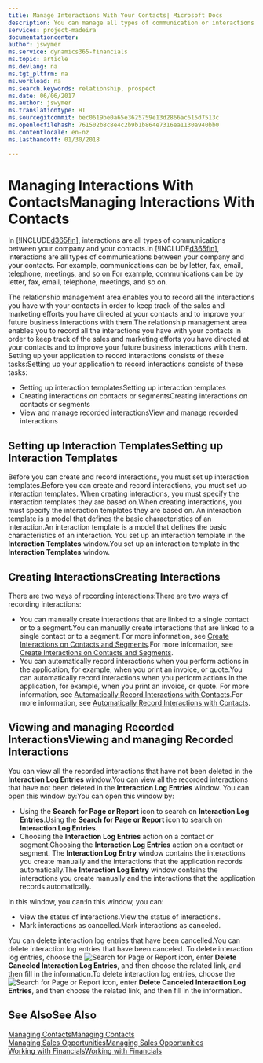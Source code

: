 ```yaml
---
title: Manage Interactions With Your Contacts| Microsoft Docs
description: You can manage all types of communication or interactions between your company and your contacts, for example, letters, phone calls, meetings, and so on.
services: project-madeira
documentationcenter: 
author: jswymer
ms.service: dynamics365-financials
ms.topic: article
ms.devlang: na
ms.tgt_pltfrm: na
ms.workload: na
ms.search.keywords: relationship, prospect
ms.date: 06/06/2017
ms.author: jswymer
ms.translationtype: HT
ms.sourcegitcommit: bec0619be0a65e3625759e13d2866ac615d7513c
ms.openlocfilehash: 761502b8c8e4c2b9b1b864e7316ea1130a940bb0
ms.contentlocale: en-nz
ms.lasthandoff: 01/30/2018

---
```

# <a name="managing-interactions-with-contacts"></a><span data-ttu-id="46be4-103">Managing Interactions With Contacts</span><span class="sxs-lookup"><span data-stu-id="46be4-103">Managing Interactions With Contacts</span></span>
<span data-ttu-id="46be4-104">In [!INCLUDE[d365fin](includes/d365fin_md.md)], interactions are all types of communications between your company and your contacts.</span><span class="sxs-lookup"><span data-stu-id="46be4-104">In [!INCLUDE[d365fin](includes/d365fin_md.md)], interactions are all types of communications between your company and your contacts.</span></span> <span data-ttu-id="46be4-105">For example, communications can be by letter, fax, email, telephone, meetings, and so on.</span><span class="sxs-lookup"><span data-stu-id="46be4-105">For example, communications can be by letter, fax, email, telephone, meetings, and so on.</span></span>

<span data-ttu-id="46be4-106">The relationship management area enables you to record all the interactions you have with your contacts in order to keep track of the sales and marketing efforts you have directed at your contacts and to improve your future business interactions with them.</span><span class="sxs-lookup"><span data-stu-id="46be4-106">The relationship management area enables you to record all the interactions you have with your contacts in order to keep track of the sales and marketing efforts you have directed at your contacts and to improve your future business interactions with them.</span></span> <span data-ttu-id="46be4-107">Setting up your application to record interactions consists of these tasks:</span><span class="sxs-lookup"><span data-stu-id="46be4-107">Setting up your application to record interactions consists of these tasks:</span></span>

* <span data-ttu-id="46be4-108">Setting up interaction templates</span><span class="sxs-lookup"><span data-stu-id="46be4-108">Setting up interaction templates</span></span>  
* <span data-ttu-id="46be4-109">Creating interactions on contacts or segments</span><span class="sxs-lookup"><span data-stu-id="46be4-109">Creating interactions on contacts or segments</span></span>  
* <span data-ttu-id="46be4-110">View and manage recorded interactions</span><span class="sxs-lookup"><span data-stu-id="46be4-110">View and manage recorded interactions</span></span>  

##  <a name="setting-up-interaction-templates"></a><span data-ttu-id="46be4-111">Setting up Interaction Templates</span><span class="sxs-lookup"><span data-stu-id="46be4-111">Setting up Interaction Templates</span></span>
<span data-ttu-id="46be4-112">Before you can create and record interactions, you must set up interaction templates.</span><span class="sxs-lookup"><span data-stu-id="46be4-112">Before you can create and record interactions, you must set up interaction templates.</span></span> <span data-ttu-id="46be4-113">When creating interactions, you must specify the interaction templates they are based on.</span><span class="sxs-lookup"><span data-stu-id="46be4-113">When creating interactions, you must specify the interaction templates they are based on.</span></span> <span data-ttu-id="46be4-114">An interaction template is a model that defines the basic characteristics of an interaction.</span><span class="sxs-lookup"><span data-stu-id="46be4-114">An interaction template is a model that defines the basic characteristics of an interaction.</span></span>
<span data-ttu-id="46be4-115">You set up an interaction template in the **Interaction Templates** window.</span><span class="sxs-lookup"><span data-stu-id="46be4-115">You set up an interaction template in the **Interaction Templates** window.</span></span>  

## <a name="creating-interactions"></a><span data-ttu-id="46be4-116">Creating Interactions</span><span class="sxs-lookup"><span data-stu-id="46be4-116">Creating Interactions</span></span>
<span data-ttu-id="46be4-117">There are two ways of recording interactions:</span><span class="sxs-lookup"><span data-stu-id="46be4-117">There are two ways of recording interactions:</span></span>

* <span data-ttu-id="46be4-118">You can manually create interactions that are linked to a single contact or to a segment.</span><span class="sxs-lookup"><span data-stu-id="46be4-118">You can manually create interactions that are linked to a single contact or to a segment.</span></span> <span data-ttu-id="46be4-119">For more information, see [Create Interactions on Contacts and Segments](marketing-how-create-interactions.md).</span><span class="sxs-lookup"><span data-stu-id="46be4-119">For more information, see [Create Interactions on Contacts and Segments](marketing-how-create-interactions.md).</span></span>  
* <span data-ttu-id="46be4-120">You can automatically record interactions when you perform actions in the application, for example, when you print an invoice, or quote.</span><span class="sxs-lookup"><span data-stu-id="46be4-120">You can automatically record interactions when you perform actions in the application, for example, when you print an invoice, or quote.</span></span> <span data-ttu-id="46be4-121">For more information, see [Automatically Record Interactions with Contacts](marketing-auto-record-interactions.md).</span><span class="sxs-lookup"><span data-stu-id="46be4-121">For more information, see [Automatically Record Interactions with Contacts](marketing-auto-record-interactions.md).</span></span>

## <a name="viewing-and-managing-recorded-interactions"></a><span data-ttu-id="46be4-122">Viewing and managing Recorded Interactions</span><span class="sxs-lookup"><span data-stu-id="46be4-122">Viewing and managing Recorded Interactions</span></span>
<span data-ttu-id="46be4-123">You can view all the recorded interactions that have not been deleted in the **Interaction Log Entries** window.</span><span class="sxs-lookup"><span data-stu-id="46be4-123">You can view all the recorded interactions that have not been deleted in the **Interaction Log Entries** window.</span></span> <span data-ttu-id="46be4-124">You can open this window by:</span><span class="sxs-lookup"><span data-stu-id="46be4-124">You can open this window by:</span></span>

* <span data-ttu-id="46be4-125">Using the **Search for Page or Report** icon to search on **Interaction Log Entries**.</span><span class="sxs-lookup"><span data-stu-id="46be4-125">Using the **Search for Page or Report** icon to search on **Interaction Log Entries**.</span></span>
* <span data-ttu-id="46be4-126">Choosing the **Interaction Log Entries** action on a contact or segment.</span><span class="sxs-lookup"><span data-stu-id="46be4-126">Choosing the **Interaction Log Entries** action on a contact or segment.</span></span>
  <span data-ttu-id="46be4-127">The **Interaction Log Entry** window contains the interactions you create manually and the interactions that the application records automatically.</span><span class="sxs-lookup"><span data-stu-id="46be4-127">The **Interaction Log Entry** window contains the interactions you create manually and the interactions that the application records automatically.</span></span>

<span data-ttu-id="46be4-128">In this window, you can:</span><span class="sxs-lookup"><span data-stu-id="46be4-128">In this window, you can:</span></span>

* <span data-ttu-id="46be4-129">View the status of interactions.</span><span class="sxs-lookup"><span data-stu-id="46be4-129">View the status of interactions.</span></span>
* <span data-ttu-id="46be4-130">Mark interactions as cancelled.</span><span class="sxs-lookup"><span data-stu-id="46be4-130">Mark interactions as canceled.</span></span>

<span data-ttu-id="46be4-131">You can delete interaction log entries that have been cancelled.</span><span class="sxs-lookup"><span data-stu-id="46be4-131">You can delete interaction log entries that have been canceled.</span></span> <span data-ttu-id="46be4-132">To delete interaction log entries, choose the ![Search for Page or Report](media/ui-search/search_small.png "Search for Page or Report icon") icon, enter **Delete Canceled Interaction Log Entries**, and then choose the related link, and then fill in the information.</span><span class="sxs-lookup"><span data-stu-id="46be4-132">To delete interaction log entries, choose the ![Search for Page or Report](media/ui-search/search_small.png "Search for Page or Report icon") icon, enter **Delete Canceled Interaction Log Entries**, and then choose the related link, and then fill in the information.</span></span>

## <a name="see-also"></a><span data-ttu-id="46be4-133">See Also</span><span class="sxs-lookup"><span data-stu-id="46be4-133">See Also</span></span>
[<span data-ttu-id="46be4-134">Managing Contacts</span><span class="sxs-lookup"><span data-stu-id="46be4-134">Managing Contacts</span></span>](marketing-contacts.md)  
[<span data-ttu-id="46be4-135">Managing Sales Opportunities</span><span class="sxs-lookup"><span data-stu-id="46be4-135">Managing Sales Opportunities</span></span>](marketing-manage-sales-opportunities.md)  
[<span data-ttu-id="46be4-136">Working with Financials</span><span class="sxs-lookup"><span data-stu-id="46be4-136">Working with Financials</span></span>](ui-work-product.md)  

